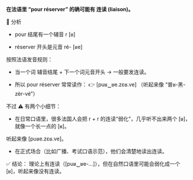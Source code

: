 **在法语里 “pour réserver” 的确可能有 连读 (liaison)。**

🔎 分析

 - pour 结尾有一个辅音 r [ʁ]

 - réserver 开头是元音 ré- [ʁe]

按照法语发音规则：

 - 当一个词 辅音结尾 + 下一个词元音开头 → 一般要发连读。

 - 所以 pour réserver 常常读作：
👉 [puʁ‿ʁe.zɛʁ.ve]
（听起来像 “普ʁ-黑-zèr-vé”）

不过 ⚠️ 有两个小细节：

 - 在日常口语里，很多法国人会把 r + r 的连读“弱化”，几乎听不出来两个 [ʁ]，就像一个长一点的 [ʁ]。

听起来像 [puʁe.zɛʁ.ve]。

 - 在正式场合（比如广播、考试口语示范），他们会清楚地读出连读。

✅ 结论：
理论上有连读（[puʁ‿ʁe-...]），但在自然口语里可能会弱化成一个 [ʁ]，听起来像没有连读。
